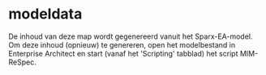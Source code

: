 # modeldata
De inhoud van deze map wordt gegenereerd vanuit het Sparx-EA-model. Om deze inhoud (opnieuw) te genereren, open het modelbestand in Enterprise Architect en start (vanaf het 'Scripting' tabblad) het script MIM-ReSpec.
